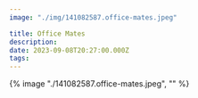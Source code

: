 ```yaml
---
image: "./img/141082587.office-mates.jpeg"

title: Office Mates
description: 
date: 2023-09-08T20:27:00.000Z
tags: 
---
```

{% image "./141082587.office-mates.jpeg", "" %}